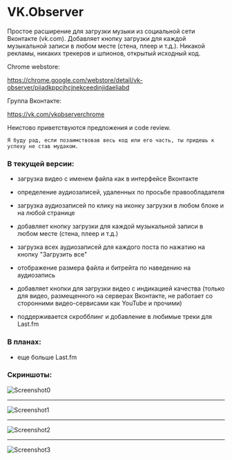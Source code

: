 # VK.Observer
Простое расширение для загрузки музыки из социальной сети Вконтакте (vk.com).
Добавляет кнопку загрузки для каждой музыкальной записи в любом месте (стена, плеер и т.д.).
Никакой рекламы, никаких трекеров и шпионов, открытый исходный код.

Chrome webstore:

https://chrome.google.com/webstore/detail/vk-observer/piiadkppcjhcjnekceedinjidaeliabd

Группа Вконтакте:

https://vk.com/vkobserverchrome

Неистово приветствуются предложения и code review.

```
Я буду рад, если позаимствовав весь код или его часть, ты придешь к успеху не став мудаком.
```

### В текущей версии:

* загрузка видео с именем файла как в интерфейсе Вконтакте

* определение аудиозаписей, удаленных по просьбе правообладателя

* загрузка аудиозаписей по клику на иконку загрузки в любом блоке и на любой странице

* добавляет кнопку загрузки для каждой музыкальной записи в любом месте (стена, плеер и т.д.) 

* загрузка всех аудиозаписей для каждого поста по нажатию на кнопку "Загрузить все"

* отображение размера файла и битрейта по наведению на аудиозапись 

* добавляет кнопки для загрузки видео с индикацией качества (только для видео, размещенного на серверах Вконтакте, не работает со сторонними видео-сервисами как YouTube и прочими)

* поддерживается скробблинг и добавление в любимые треки для Last.fm

### В планах:

* еще больше Last.fm 

### Скриншоты:
![Screenshot0](http://aviaps.ru/images/vkobserver-last.png)
* * *
![Screenshot1](http://aviaps.ru/images/vkobserver-settings.png)
* * *
![Screenshot2](http://i.imgur.com/vY4Kwrg.png)
* * *
![Screenshot3](http://i.imgur.com/zwoPh97.png)

